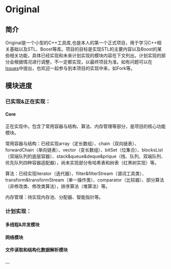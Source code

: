 # Original



## 简介

Original是一个小型的C++工具库,也是本人的第一个正式项目，用于学习C++相关基础以及STL、Boost等库。项目的目标是实现STL的主要内容以及Boost的某些相关功能，具体已经实现和未来计划实现的模块内容在下文列出，计划实现的部分会根据情况进行调整，不一定都实现，以最终项目为准。如有问题可以在[Issues](https://github.com/FrozenLemonTee/original/issues)中提出，也欢迎一起参与到本项目的实现中来，如Fork等。



## 模块进度

### 已实现&正在实现：

#### Core

正在实现中。包含了常用容器与结构、算法、内存管理等部分，是项目的核心功能模块。

常用容器与结构：已经实现array（定长数组）、chain（双向链表）、forwardChain（单向链表）、vector（变长数组）、bitSet（位集合）、blocksList（双端队列的底层容器）、stack&queue&deque&prique（栈、队列、双端队列、优先队列四种容器适配器），尚未实现部分有哈希表和树表（红黑树实现）等。

算法：已经实现iterator（迭代器）、filter&filterStream（谓词工具类）、transform&transformStream（单一操作类）、comparator（比较器）、部分算法（非修改类、修改类算法），排序算法（堆算法）等。

内存管理：待实现内存池、分配器、智能指针等。



### 计划实现：

#### 多线程&并发模块

#### 网络模块

#### 文件读取和结构化数据解析模块

##### ...


